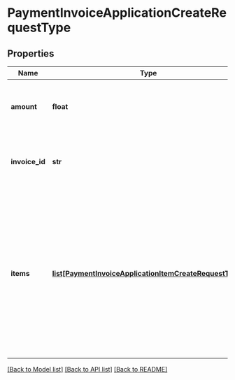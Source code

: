 # PaymentInvoiceApplicationCreateRequestType

## Properties
Name | Type | Description | Notes
------------ | ------------- | ------------- | -------------
**amount** | **float** | The amount of the payment associated with the invoice.  | 
**invoice_id** | **str** | The unique ID of the invoice that the payment is created on.  | [optional] 
**items** | [**list[PaymentInvoiceApplicationItemCreateRequestType]**](PaymentInvoiceApplicationItemCreateRequestType.md) | Container for invoice items.  **Note:** The Invoice Item Settlement feature is in **Limited Availability**. If you wish to have access to the feature, submit a request at [Zuora Global Support](http://support.zuora.com/).  | [optional] 

[[Back to Model list]](../README.md#documentation-for-models) [[Back to API list]](../README.md#documentation-for-api-endpoints) [[Back to README]](../README.md)


